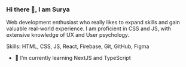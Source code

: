 ### Hi there 👋, I am Surya

Web development enthusiast who really likes to expand skills and gain
valuable real-world experience. I am proficient in CSS and JS, with extensive knowledge of UX and User psychology.

Skills: HTML, CSS, JS, React, Firebase, Git, GitHub, Figma

- 🌱 I’m currently learning NextJS and TypeScript 


